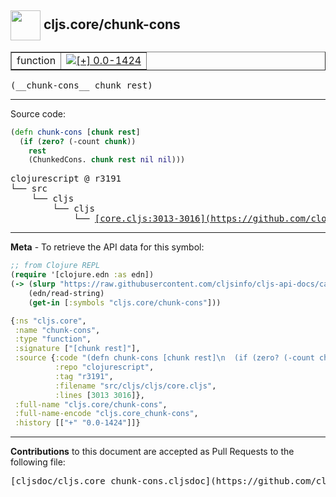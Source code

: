 ## <img width="48px" valign="middle" src="http://i.imgur.com/Hi20huC.png"> cljs.core/chunk-cons

 <table border="1">
<tr>

<td>function</td>
<td><a href="https://github.com/cljsinfo/cljs-api-docs/tree/0.0-1424"><img valign="middle" alt="[+] 0.0-1424" src="https://img.shields.io/badge/+-0.0--1424-lightgrey.svg"></a> </td>
</tr>
</table>

 <samp>
(__chunk-cons__ chunk rest)<br>
</samp>

---





Source code:

```clj
(defn chunk-cons [chunk rest]
  (if (zero? (-count chunk))
    rest
    (ChunkedCons. chunk rest nil nil)))
```

 <pre>
clojurescript @ r3191
└── src
    └── cljs
        └── cljs
            └── <ins>[core.cljs:3013-3016](https://github.com/clojure/clojurescript/blob/r3191/src/cljs/cljs/core.cljs#L3013-L3016)</ins>
</pre>


---

__Meta__ - To retrieve the API data for this symbol:

```clj
;; from Clojure REPL
(require '[clojure.edn :as edn])
(-> (slurp "https://raw.githubusercontent.com/cljsinfo/cljs-api-docs/catalog/cljs-api.edn")
    (edn/read-string)
    (get-in [:symbols "cljs.core/chunk-cons"]))
```

```clj
{:ns "cljs.core",
 :name "chunk-cons",
 :type "function",
 :signature ["[chunk rest]"],
 :source {:code "(defn chunk-cons [chunk rest]\n  (if (zero? (-count chunk))\n    rest\n    (ChunkedCons. chunk rest nil nil)))",
          :repo "clojurescript",
          :tag "r3191",
          :filename "src/cljs/cljs/core.cljs",
          :lines [3013 3016]},
 :full-name "cljs.core/chunk-cons",
 :full-name-encode "cljs.core_chunk-cons",
 :history [["+" "0.0-1424"]]}

```

---

__Contributions__ to this document are accepted as Pull Requests to the following file:

 <pre>
[cljsdoc/cljs.core_chunk-cons.cljsdoc](https://github.com/cljsinfo/cljs-api-docs/blob/master/cljsdoc/cljs.core_chunk-cons.cljsdoc)
</pre>

